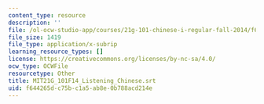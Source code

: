 ```yaml
---
content_type: resource
description: ''
file: /ol-ocw-studio-app/courses/21g-101-chinese-i-regular-fall-2014/f644265dc75bc1a5ab8e0b788acd214e_MIT21G_101F14_Listening_Chinese.srt
file_size: 1419
file_type: application/x-subrip
learning_resource_types: []
license: https://creativecommons.org/licenses/by-nc-sa/4.0/
ocw_type: OCWFile
resourcetype: Other
title: MIT21G_101F14_Listening_Chinese.srt
uid: f644265d-c75b-c1a5-ab8e-0b788acd214e
---
```

